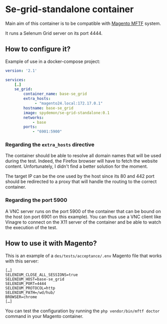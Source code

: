 # Se-grid-standalone container

Main aim of this container is to be compatible with [Magento MFTF](https://devdocs.magento.com/mftf/docs/introduction.html) system.

It runs a Selenum Grid server on its port 4444.

## How to configure it?
Example of use in a docker-compose project:

```yaml
version: '2.1'

services:
    […]
    se_grid:
        container_name: base-se_grid
        extra_hosts:
             - "magento24.local:172.17.0.1"
        hostname: base-se_grid
        image: spydemon/se-grid-standalone:0.1
        networks:
            - base
        ports:
            - "6901:5900"
```

### Regarding the `extra_hosts` directive

The container should be able to resolve all domain names that will be used during the test. Indeed, the Firefox browser will have to fetch the website content. Unfortunately, I didn't find a better solution for the moment.

The target IP can be the one used by the host since its 80 and 442 port should be redirected to a proxy that will handle the routing to the correct container.

### Regarding the port 5900

A VNC server runs on the port 5900 of the container that can be bound on the host (on port 6901 on this example). You can thus use a VNC client like Vinagre to connect on the X11 server of the container and be able to watch the execution of the test.

## How to use it with Magento?

This is an example of a `des/tests/acceptance/.env` Magento file that works with this server:

```shell script
[…]
SELENIUM_CLOSE_ALL_SESSIONS=true
SELENIUM_HOST=base-se_grid
SELENIUM_PORT=4444
SELENIUM_PROTOCOL=http
SELENIUM_PATH=/wd/hub/
BROWSER=chrome
[…]
```

You can test the configuration by running the `php vendor/bin/mftf doctor` command in your Magento container.